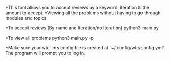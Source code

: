 *This tool allows you to accept reviews by a keyword, iteration & the amount to accept.
*Viewing all the problems without having to go through modules and topics

*To accept reviews (By name and Iteration/no Iteration)
python3 main.py 

*To view all problems
python3 main.py -p


*Make sure your wtc-lms config file is created at '~/.config/wtc/config.yml'. The program will prompt you to log in.
